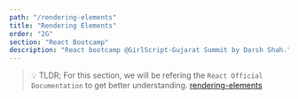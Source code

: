 ```yaml
---
path: "/rendering-elements"
title: "Rendering Elements"
order: "2G"
section: "React Bootcamp"
description: "React bootcamp @GirlScript-Gujarat Summit by Darsh Shah."
---
```


> 💡 TLDR; For this section, we will be refering the `React Official Documentation` to get better understanding. [rendering-elements](https://reactjs.org/docs/rendering-elements.html)
